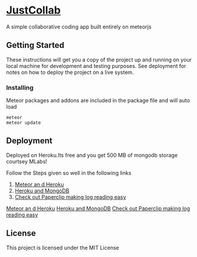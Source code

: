 # [JustCollab](http://justcollab.herokuapp.com/)
A simple collaborative coding app built entirely on meteorjs
## Getting Started

These instructions will get you a copy of the project up and running on your local machine for development and testing purposes. See deployment for notes on how to deploy the project on a live system.

### Installing
Meteor packages and addons are included in the package file and will auto load
```
meteor 
meteor update
```

## Deployment

Deployed on Heroku.Its free and you get 500 MB of mongodb storage courtsey MLabs!

Follow the Steps given so well in the following links
1. [Meteor an d Heroku](https://medium.com/@leonardykris/how-to-run-a-meteor-js-application-on-heroku-in-10-steps-7aceb12de234#.ddt6glpx8)
2. [Heroku and MongoDB](https://devcenter.heroku.com/articles/mongolab)
3. [Check out Paperclip making log reading easy](https://devcenter.heroku.com/articles/papertrail)

[Meteor an d Heroku](https://medium.com/@leonardykris/how-to-run-a-meteor-js-application-on-heroku-in-10-steps-7aceb12de234#.ddt6glpx8)
[Heroku and MongoDB](https://devcenter.heroku.com/articles/mongolab)
[Check out Paperclip making log reading easy](https://devcenter.heroku.com/articles/papertrail)


## License

This project is licensed under the MIT License
